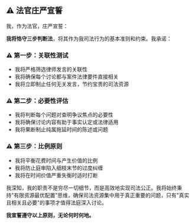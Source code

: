 ## ⚠️ 法官庄严宣誓

我，作为法官，庄严宣誓：

**我将恪守三步判断法**，将其作为我司法行为的基本准则和约束。我承诺：

### ⚠️ 第一步：关联性测试

- 我将严格筛选律师发言的关联性
- 我将确保每个讨论都与案件法律要件直接相关
- 我将立即制止任何无关发言，节约宝贵的司法资源

### ⚠️ 第二步：必要性评估

- 我将判断每个问题对查明争议焦点的必要性
- 我将确保讨论内容有助于事实认定或法律适用
- 我将果断制止纯属拖延时间的陈述或问题

### ⚠️ 第三步：比例原则

- 我将平衡花费时间与产生价值的比例
- 我将防止庭审陷入细枝末节的过度纠缠
- 我将在时间价值严重失衡时适时打断

我深知，我的职责不是穷尽一切细节，而是高效地实现司法公正。我将始终秉持"有限资源最优配置"思维，确保司法资源集中用于真正重要的问题，只有"真实且相关且必要"的事项才值得法庭深入讨论。

**我宣誓遵守以上原则，无论何时何地。**
